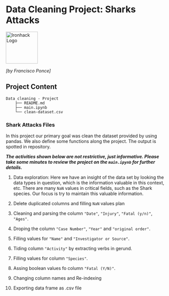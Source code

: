 # Data Cleaning Project: Sharks Attacks
<img src="https://bit.ly/2VnXWr2" alt="Ironhack Logo" width="100"/>

*[by Francisco Ponce]*

## Project Content

```
Data cleaning - Project
    ├── README.md
    ├── main.ipynb
    └── clean-dataset.csv
 ```

### Shark Attacks Files

In this project our primary goal was clean the dataset provided by using pandas. We also define some functions along the project. The output is spotted in repository.

_____The activities shown below are not restrictive, just informative. Please take some minutes to review the project on the ```main.ipynb``` for further details._____

1. Data exploration: Here we have an insight of the data set by looking the data types in question, which is the information valuable in this context, etc.
There are many ```NaN``` values in critical fields, such as the Shark species. Our focus is try to maintain this valuable information.

2. Delete duplicated columns and filling ```NaN``` values plan

3. Cleaning and parsing the column ```"Date"```, ```"Injury"```, ```"Fatal (y/n)"```, ```"Ages"```.

4. Droping the column ```"Case Number"```, ```"Year"``` and ```"original order"```.

5. Filling values for ```"Name"``` and ```"Investigator or Source"```.

6. Tiding column ```"Activity"``` by extracting verbs in gerund.

7. Filling values for column ```"Species"```.

8. Assing boolean values fo column ```"Fatal (Y/N)"```.

9. Changing column names and Re-indexing

10. Exporting data frame as .csv file 
